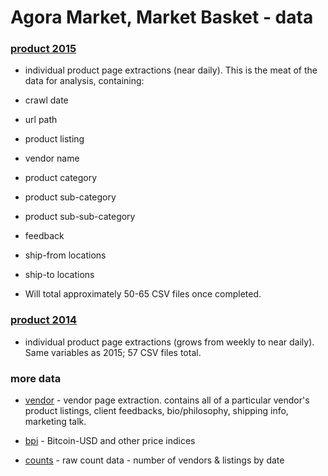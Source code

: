 # Agora Market, Market Basket - data


### [product 2015](product-2015) 

- individual product page extractions (near daily). This is the meat of the data for analysis, containing:

- crawl date
- url path 
- product listing
- vendor name
- product category
- product sub-category
- product sub-sub-category
- feedback
- ship-from locations
- ship-to locations

- Will total approximately 50-65 CSV files once completed.

### [product 2014](product) 

- individual product page extractions (grows from weekly to near daily). Same variables as 2015; 57 CSV files total. 

### more data

- [vendor](vendor) - vendor page extraction. contains all of a particular vendor's product listings, client feedbacks, bio/philosophy, shipping info, marketing talk. 

- [bpi](bpi) - Bitcoin-USD and other price indices 

- [counts](counts) - raw count data - number of vendors & listings by date


